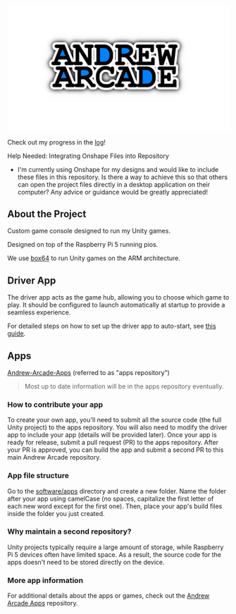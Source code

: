 <img src="logo/andrew-arcade-logo.png">

Check out my progress in the [log](LOG.md)!

Help Needed: Integrating Onshape Files into Repository
- I'm currently using Onshape for my designs and would like to include these files in this repository. Is there a way to achieve this so that others can open the project files directly in a desktop application on their computer? Any advice or guidance would be greatly appreciated!

## About the Project

Custom game console designed to run my Unity games.

Designed on top of the Raspberry Pi 5 running pios.

We use [box64](https://github.com/ptitSeb/box64) to run Unity games on the ARM architecture. 

## Driver App

The driver app acts as the game hub, allowing you to choose which game to play. It should be configured to launch automatically at startup to provide a seamless experience.

For detailed steps on how to set up the driver app to auto-start, see [this guide](software/README.md).


## Apps
[Andrew-Arcade-Apps](https://github.com/AndrewCromar/Andrew-Arcade-Apps) (referred to as "apps repository")
> Most up to date information will be in the apps repository eventually.

### How to contribute your app

To create your own app, you'll need to submit all the source code (the full Unity project) to the apps repository. You will also need to modify the driver app to include your app (details will be provided later). Once your app is ready for release, submit a pull request (PR) to the apps repository. After your PR is approved, you can build the app and submit a second PR to this main Andrew Arcade repository.

### App file structure

Go to the [software/apps](software/apps) directory and create a new folder. Name the folder after your app using camelCase (no spaces, capitalize the first letter of each new word except for the first one). Then, place your app's build files inside the folder you just created.

### Why maintain a second repository?

Unity projects typically require a large amount of storage, while Raspberry Pi 5 devices often have limited space. As a result, the source code for the apps doesn't need to be stored directly on the device.

### More app information

For additional details about the apps or games, check out the [Andrew Arcade Apps](https://github.com/AndrewCromar/Andrew-Arcade-Apps) repository.
